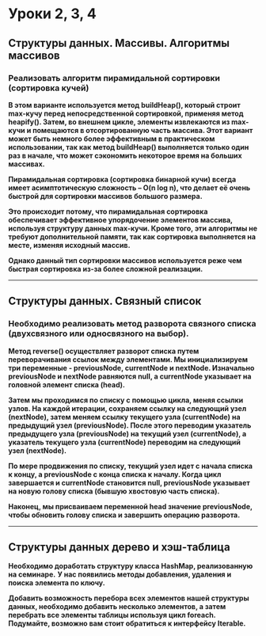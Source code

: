 # Уроки 2, 3, 4

## **Структуры данных. Массивы. Алгоритмы массивов**

### **Реализовать алгоритм пирамидальной сортировки (сортировка кучей)**

**В этом варианте используется метод buildHeap(), который строит max-кучу перед непосредственной сортировкой, применяя метод heapify(). Затем, во внешнем цикле, элементы извлекаются из max-кучи и помещаются в отсортированную часть массива. Этот вариант может быть немного более эффективным в практическом использовании, так как метод buildHeap() выполняется только один раз в начале, что может сэкономить некоторое время на больших массивах.**

**Пирамидальная сортировка (сортировка бинарной кучи) всегда имеет асимптотическую сложность – O(n log n), что делает её очень быстрой для сортировки массивов большого размера.**

**Это происходит потому, что пирамидальная сортировка обеспечивает эффективное упорядочение элементов массива, используя структуру данных max-кучи. Кроме того, эти алгоритмы не требуют дополнительной памяти, так как сортировка выполняется на месте, изменяя исходный массив.**

**Однако данный тип сортировки массивов используется реже чем быстрая сортировка из-за более сложной реализации.**

 ---

## **Структуры данных. Связный список**

### **Необходимо реализовать метод разворота связного списка (двухсвязного или односвязного на выбор).**

**Метод reverse() осуществляет разворот списка путем переворачивания ссылок между элементами. Мы инициализируем три переменные - previousNode, currentNode и nextNode. Изначально previousNode и nextNode равняются null, а currentNode указывает на головной элемент списка (head).**

**Затем мы проходимся по списку с помощью цикла, меняя ссылки узлов. На каждой итерации, сохраняем ссылку на следующий узел (nextNode), затем меняем ссылку текущего узла (currentNode) на предыдущий узел (previousNode). После этого переводим указатель предыдущего узла (previousNode) на текущий узел (currentNode), а указатель текущего узла (currentNode) переводим на следующий узел (nextNode).**

**По мере продвижения по списку, текущий узел идет с начала списка к концу, а previousNode с конца списка к началу. Когда цикл завершается и currentNode становится null, previousNode указывает на новую голову списка (бывшую хвостовую часть списка).**

**Наконец, мы присваиваем переменной head значение previousNode, чтобы обновить голову списка и завершить операцию разворота.**

---

## Структуры данных дерево и хэш-таблица

**Необходимо доработать структуру класса HashMap, реализованную на семинаре.**
**У нас появились методы добавления, удаления и поиска элемента по ключу.**

**Добавить возможность перебора всех элементов нашей структуры данных, необходимо добавить несколько элементов, а затем перебрать все элементы таблицы используя цикл foreach. Подумайте, возможно вам стоит обратиться к интерфейсу Iterable.**